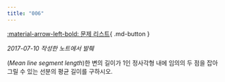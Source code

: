 ```yaml
---
title: "006"
---
```


[:material-arrow-left-bold: 문제 리스트](../index.md){ .md-button }

*2017-07-10 작성한 노트에서 발췌*

(*Mean line segment length*)한 변의 길이가 1인 정사각형 내에 임의의 두 점을 잡아 그릴 수 있는 선분의 평균 길이를 구하시오.